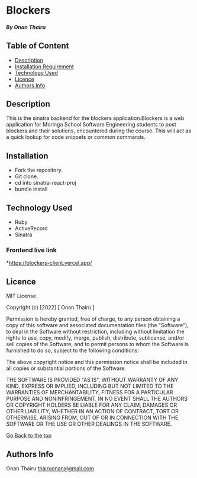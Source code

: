 # Blockers

 ##### By Onan Thairu
 
 ## Table of Content
 
 + [Description](#description)
 + [Installation Requirement](#Installation)
 + [Technology Used](#technology-used)
 + [Licence](#licence)
 + [Authors Info](#author-Info)
 
 
 ## Description
 This is the sinatra backend for the blockers application.Blockers is a web application for Moringa School Software Engineering students to post blockers and their solutions, encountered during the course. This will act as a quick lookup for code snippets or common commands.
 
 ## Installation
 * Fork the repository.
 * Git clone.
 * cd into sinatra-react-proj
 * bundle install
 
 
 ## Technology Used
 * Ruby
 * ActiveRecord
 * Sinatra
 
 ### Frontend live link
 *https://blockers-client.vercel.app/
 
 
 ## Licence
 
 MIT License
 
 Copyright (c) [2022] [ Onan Thairu ]
 
 Permission is hereby granted, free of charge, to any person obtaining a copy
 of this software and associated documentation files (the "Software"), to deal
 in the Software without restriction, including without limitation the rights
 to use, copy, modify, merge, publish, distribute, sublicense, and/or sell
 copies of the Software, and to permit persons to whom the Software is
 furnished to do so, subject to the following conditions:
 
 The above copyright notice and this permission notice shall be included in all
 copies or substantial portions of the Software.
 
 THE SOFTWARE IS PROVIDED "AS IS", WITHOUT WARRANTY OF ANY KIND, EXPRESS OR
 IMPLIED, INCLUDING BUT NOT LIMITED TO THE WARRANTIES OF MERCHANTABILITY,
 FITNESS FOR A PARTICULAR PURPOSE AND NONINFRINGEMENT. IN NO EVENT SHALL THE
 AUTHORS OR COPYRIGHT HOLDERS BE LIABLE FOR ANY CLAIM, DAMAGES OR OTHER
 LIABILITY, WHETHER IN AN ACTION OF CONTRACT, TORT OR OTHERWISE, ARISING FROM,
 OUT OF OR IN CONNECTION WITH THE SOFTWARE OR THE USE OR OTHER DEALINGS IN THE
 SOFTWARE.
 
 [Go Back to the top](#Blockers)
 
 ## Authors Info

 Onan Thairu
 thairuonan@gmail.com
